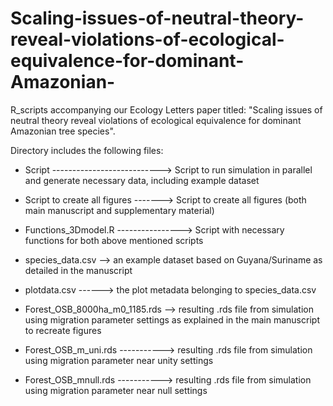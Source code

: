 # Scaling-issues-of-neutral-theory-reveal-violations-of-ecological-equivalence-for-dominant-Amazonian-
R_scripts accompanying our Ecology Letters paper titled: "Scaling issues of neutral theory reveal violations of ecological equivalence for dominant Amazonian tree species". 

Directory includes the following files:

- Script   ---------------------------> Script to run simulation in parallel and generate necessary data, including example dataset
- Script to create all figures -------> Script to create all figures (both main manuscript and supplementary material)
- Functions_3Dmodel.R ----------------> Script with necessary functions for both above mentioned scripts

- species_data.csv --> an example dataset based on Guyana/Suriname as detailed in the manuscript
- plotdata.csv ------> the plot metadata belonging to species_data.csv

- Forest_OSB_8000ha_m0_1185.rds --> resulting .rds file from simulation using migration parameter settings as explained in the main                                           manuscript to recreate figures
- Forest_OSB_m_uni.rds -----------> resulting .rds file from simulation using migration parameter near unity settings
- Forest_OSB_mnull.rds -----------> resulting .rds file from simulation using migration parameter near null settings 
